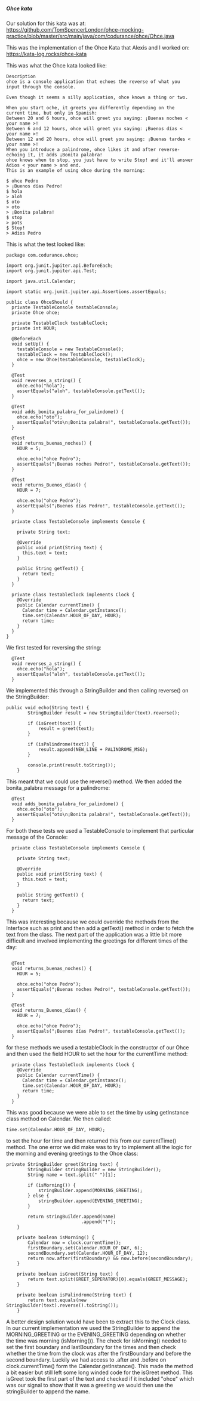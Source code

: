 ##### Ohce kata
Our solution for this kata was at:
https://github.com/TomSpencerLondon/ohce-mocking-practice/blob/master/src/main/java/com/codurance/ohce/Ohce.java

This was the implementation of the Ohce Kata that Alexis and I worked on:
https://kata-log.rocks/ohce-kata

This was what the Ohce kata looked like:
```
Description
ohce is a console application that echoes the reverse of what you input through the console.

Even though it seems a silly application, ohce knows a thing or two.

When you start oche, it greets you differently depending on the current time, but only in Spanish:
Between 20 and 6 hours, ohce will greet you saying: ¡Buenas noches < your name >!
Between 6 and 12 hours, ohce will greet you saying: ¡Buenos días < your name >!
Between 12 and 20 hours, ohce will greet you saying: ¡Buenas tardes < your name >!
When you introduce a palindrome, ohce likes it and after reverse-echoing it, it adds ¡Bonita palabra!
ohce knows when to stop, you just have to write Stop! and it'll answer Adios < your name > and end.
This is an example of using ohce during the morning:

$ ohce Pedro
> ¡Buenos días Pedro!
$ hola
> aloh
$ oto
> oto
> ¡Bonita palabra!
$ stop
> pots
$ Stop!
> Adios Pedro
```
This is what the test looked like:
```
package com.codurance.ohce;

import org.junit.jupiter.api.BeforeEach;
import org.junit.jupiter.api.Test;

import java.util.Calendar;

import static org.junit.jupiter.api.Assertions.assertEquals;

public class OhceShould {
  private TestableConsole testableConsole;
  private Ohce ohce;

  private TestableClock testableClock;
  private int HOUR;

  @BeforeEach
  void setUp() {
    testableConsole = new TestableConsole();
    testableClock = new TestableClock();
    ohce = new Ohce(testableConsole, testableClock);
  }

  @Test
  void reverses_a_string() {
    ohce.echo("hola");
    assertEquals("aloh", testableConsole.getText());
  }

  @Test
  void adds_bonita_palabra_for_palindome() {
    ohce.echo("oto");
    assertEquals("oto\n¡Bonita palabra!", testableConsole.getText());
  }

  @Test
  void returns_buenas_noches() {
    HOUR = 5;

    ohce.echo("ohce Pedro");
    assertEquals("¡Buenas noches Pedro!", testableConsole.getText());
  }

  @Test
  void returns_Buenos_días() {
    HOUR = 7;

    ohce.echo("ohce Pedro");
    assertEquals("¡Buenos días Pedro!", testableConsole.getText());
  }

  private class TestableConsole implements Console {

    private String text;

    @Override
    public void print(String text) {
      this.text = text;
    }

    public String getText() {
      return text;
    }
  }

  private class TestableClock implements Clock {
    @Override
    public Calendar currentTime() {
      Calendar time = Calendar.getInstance();
      time.set(Calendar.HOUR_OF_DAY, HOUR);
      return time;
    }
  }
}
```
We first tested for reversing the string:
```
  @Test
  void reverses_a_string() {
    ohce.echo("hola");
    assertEquals("aloh", testableConsole.getText());
  }
```
We implemented this through a StringBuilder and then calling reverse() on the StringBuilder:
```
public void echo(String text) {
        StringBuilder result = new StringBuilder(text).reverse();

        if (isGreet(text)) {
            result = greet(text);
        }

        if (isPalindrome(text)) {
            result.append(NEW_LINE + PALINDROME_MSG);
        }

        console.print(result.toString());
    }
```
This meant that we could use the reverse() method. We then added the bonita_palabra message for a palindrome:
```
  @Test
  void adds_bonita_palabra_for_palindome() {
    ohce.echo("oto");
    assertEquals("oto\n¡Bonita palabra!", testableConsole.getText());
  }

```
For both these tests we used a TestableConsole to implement that particular message of the Console:
```
  private class TestableConsole implements Console {

    private String text;

    @Override
    public void print(String text) {
      this.text = text;
    }

    public String getText() {
      return text;
    }
  }
```
This was interesting because we could override the methods from the Interface such as print and then add a getText() method in order to fetch the text from the class. The next part of the application was a little bit more difficult and involved implementing the greetings for different times of the day:
```

  @Test
  void returns_buenas_noches() {
    HOUR = 5;

    ohce.echo("ohce Pedro");
    assertEquals("¡Buenas noches Pedro!", testableConsole.getText());
  }

  @Test
  void returns_Buenos_días() {
    HOUR = 7;

    ohce.echo("ohce Pedro");
    assertEquals("¡Buenos días Pedro!", testableConsole.getText());
  }
```
for these methods we used a testableClock in the constructor of our Ohce and then used the field HOUR to set the hour for the currentTime method:
```
  private class TestableClock implements Clock {
    @Override
    public Calendar currentTime() {
      Calendar time = Calendar.getInstance();
      time.set(Calendar.HOUR_OF_DAY, HOUR);
      return time;
    }
  }
```
This was good because we were able to set the time by using getInstance class method on Calendar. We then called:
```
time.set(Calendar.HOUR_OF_DAY, HOUR);
```
to set the hour for time and then returned this from our currentTime() method. The one error we did make was to try to implement all the logic for the morning and evening greetings to the Ohce class:
```
private StringBuilder greet(String text) {
        StringBuilder stringBuilder = new StringBuilder();
        String name = text.split(" ")[1];

        if (isMorning()) {
            stringBuilder.append(MORNING_GREETING);
        } else {
            stringBuilder.append(EVENING_GREETING);
        }

        return stringBuilder.append(name)
                            .append("!");
    }

    private boolean isMorning() {
        Calendar now = clock.currentTime();
        firstBoundary.set(Calendar.HOUR_OF_DAY, 6);
        secondBoundary.set(Calendar.HOUR_OF_DAY, 12);
        return now.after(firstBoundary) && now.before(secondBoundary);
    }

    private boolean isGreet(String text) {
        return text.split(GREET_SEPERATOR)[0].equals(GREET_MESSAGE);
    }

    private boolean isPalindrome(String text) {
        return text.equals(new StringBuilder(text).reverse().toString());
    }
```
A better design solution would have been to extract this to the Clock class. In our current implementation we used the StringBuilder to append the MORNING_GREETING or the EVENING_GREETING depending on whether the time was morning (isMorning()). The check for isMorning() needed to set the first boundary and lastBoundary for the times and then check whether the time from the clock was after the firstBoundary and before the second boundary. Luckily we had access to .after and .before on clock.currentTime() form the Calendar.getInstance(). This made the method a bit easier but still left some long winded code for the isGreet method. This isGreet took the first part of the text and checked if it included "ohce" which was our signal to show that it was a greeting we would then use the stringBuilder to append the name.